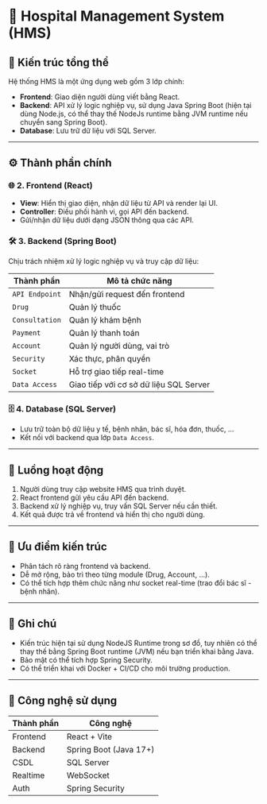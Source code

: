 # 🏥 Hospital Management System (HMS)

## 🧩 Kiến trúc tổng thể

Hệ thống HMS là một ứng dụng web gồm 3 lớp chính:
- **Frontend**: Giao diện người dùng viết bằng React.
- **Backend**: API xử lý logic nghiệp vụ, sử dụng Java Spring Boot (hiện tại dùng Node.js, có thể thay thế NodeJs runtime bằng JVM runtime nếu chuyển sang Spring Boot).
- **Database**: Lưu trữ dữ liệu với SQL Server.

---

## ⚙️ Thành phần chính

### 🌐 2. Frontend (React)
- **View**: Hiển thị giao diện, nhận dữ liệu từ API và render lại UI.
- **Controller**: Điều phối hành vi, gọi API đến backend.
- Gửi/nhận dữ liệu dưới dạng JSON thông qua các API.

### 🛠 3. Backend (Spring Boot)
Chịu trách nhiệm xử lý logic nghiệp vụ và truy cập dữ liệu:

| Thành phần         | Mô tả chức năng |
|--------------------|------------------|
| `API Endpoint`     | Nhận/gửi request đến frontend |
| `Drug`             | Quản lý thuốc |
| `Consultation`     | Quản lý khám bệnh |
| `Payment`          | Quản lý thanh toán |
| `Account`          | Quản lý người dùng, vai trò |
| `Security`         | Xác thực, phân quyền |
| `Socket`           | Hỗ trợ giao tiếp real-time |
| `Data Access`      | Giao tiếp với cơ sở dữ liệu SQL Server |

### 🗄 4. Database (SQL Server)
- Lưu trữ toàn bộ dữ liệu y tế, bệnh nhân, bác sĩ, hóa đơn, thuốc, ...
- Kết nối với backend qua lớp `Data Access`.

---

## 🔄 Luồng hoạt động

1. Người dùng truy cập website HMS qua trình duyệt.
2. React frontend gửi yêu cầu API đến backend.
3. Backend xử lý nghiệp vụ, truy vấn SQL Server nếu cần thiết.
4. Kết quả được trả về frontend và hiển thị cho người dùng.

---

## 🧱 Ưu điểm kiến trúc
- Phân tách rõ ràng frontend và backend.
- Dễ mở rộng, bảo trì theo từng module (Drug, Account, ...).
- Có thể tích hợp thêm chức năng như socket real-time (trao đổi bác sĩ - bệnh nhân).

---

## 📝 Ghi chú
- Kiến trúc hiện tại sử dụng NodeJS Runtime trong sơ đồ, tuy nhiên có thể thay thế bằng Spring Boot runtime (JVM) nếu bạn triển khai bằng Java.
- Bảo mật có thể tích hợp Spring Security.
- Có thể triển khai với Docker + CI/CD cho môi trường production.

---

## 📌 Công nghệ sử dụng
| Thành phần  | Công nghệ |
|-------------|-----------|
| Frontend    | React + Vite |
| Backend     | Spring Boot (Java 17+) |
| CSDL        | SQL Server |
| Realtime    | WebSocket |
| Auth        | Spring Security |
